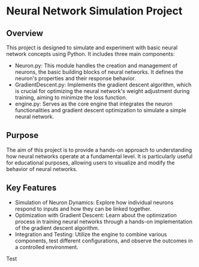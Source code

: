 # Neural Network Simulation Project

## Overview

This project is designed to simulate and experiment with basic neural network concepts using Python. It includes three main components:

- Neuron.py: This module handles the creation and management of neurons, the basic building blocks of neural networks. It defines the neuron's properties and their response behavior.
- GradientDescent.py: Implements the gradient descent algorithm, which is crucial for optimizing the neural network's weight adjustment during training, aiming to minimize the loss function.
- engine.py: Serves as the core engine that integrates the neuron functionalities and gradient descent optimization to simulate a simple neural network.
## Purpose

The aim of this project is to provide a hands-on approach to understanding how neural networks operate at a fundamental level. It is particularly useful for educational purposes, allowing users to visualize and modify the behavior of neural networks.

## Key Features

- Simulation of Neuron Dynamics: Explore how individual neurons respond to inputs and how they can be linked together.
- Optimization with Gradient Descent: Learn about the optimization process in training neural networks through a hands-on implementation of the gradient descent algorithm.
- Integration and Testing: Utilize the engine to combine various components, test different configurations, and observe the outcomes in a controlled environment.

Test

